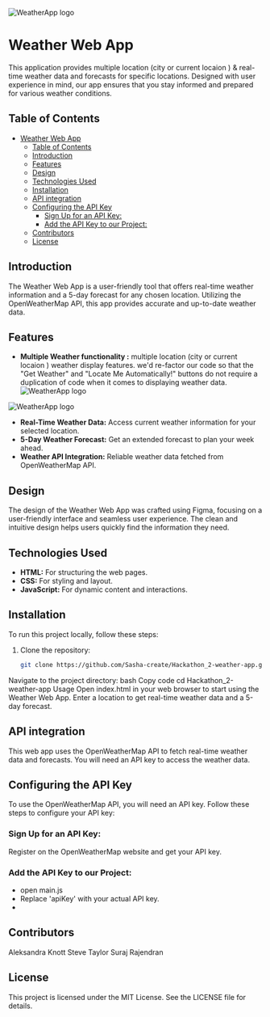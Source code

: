 ![WeatherApp logo](https://github.com/Sasha-create/Hackathon_2-weather-app/blob/main/assets/images/mobile.png)

# Weather Web App

This application provides multiple  location (city or current locaion ) & real-time weather data and forecasts for specific locations. Designed with user experience in mind, our app ensures that you stay informed and prepared for various weather conditions.

## Table of Contents

- [Weather Web App](#weather-web-app)
  - [Table of Contents](#table-of-contents)
  - [Introduction](#introduction)
  - [Features](#features)
  - [Design](#design)
  - [Technologies Used](#technologies-used)
  - [Installation](#installation)
  - [API integration](#api-integration)
  - [Configuring the API Key](#configuring-the-api-key)
    - [Sign Up for an API Key:](#sign-up-for-an-api-key)
    - [Add the API Key to our Project:](#add-the-api-key-to-our-project)
  - [Contributors](#contributors)
  - [License](#license)

## Introduction

The Weather Web App is a user-friendly tool that offers real-time weather information and a 5-day forecast for any chosen location. Utilizing the OpenWeatherMap API, this app provides accurate and up-to-date weather data.

## Features

- **Multiple Weather functionality :** multiple  location (city or current locaion ) weather display features. we'd re-factor our code so that the "Get Weather" and "Locate Me Automatically!" buttons do not require a duplication of code when it comes to displaying weather data.
![WeatherApp logo](https://github.com/Sasha-create/Hackathon_2-weather-app/blob/main/assets/images/mobile.png)

![WeatherApp logo](https://github.com/Sasha-create/Hackathon_2-weather-app/blob/main/assets/images/desktop.png)


- **Real-Time Weather Data:** Access current weather information for your selected location.
- **5-Day Weather Forecast:** Get an extended forecast to plan your week ahead.
- **Weather API Integration:** Reliable weather data fetched from OpenWeatherMap API.

## Design

The design of the Weather Web App was crafted using Figma, focusing on a user-friendly interface and seamless user experience. The clean and intuitive design helps users quickly find the information they need.

## Technologies Used

- **HTML:** For structuring the web pages.
- **CSS:** For styling and layout.
- **JavaScript:** For dynamic content and interactions.

## Installation

To run this project locally, follow these steps:

1. Clone the repository:
   ```bash
   git clone https://github.com/Sasha-create/Hackathon_2-weather-app.git
Navigate to the project directory:
bash
Copy code
cd Hackathon_2-weather-app
Usage
Open index.html in your web browser to start using the Weather Web App. Enter a location to get real-time weather data and a 5-day forecast.

## API integration

This web app uses the OpenWeatherMap API to fetch real-time weather data and forecasts. You will need an API key to access the weather data.

## Configuring the API Key

To use the OpenWeatherMap API, you will need an API key. Follow these steps to configure your API key:


### Sign Up for an API Key: 

Register on the OpenWeatherMap website and get your API key.

### Add the API Key to our Project:

- open main.js
- Replace 'apiKey' with your actual API key.
- 

## Contributors
Aleksandra Knott
Steve Taylor
Suraj Rajendran
## License
This project is licensed under the MIT License. See the LICENSE file for details.

